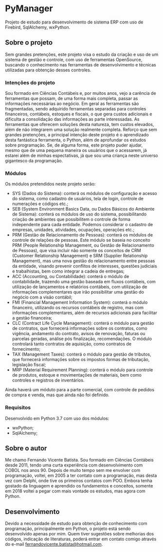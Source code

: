 # PyManager

Projeto de estudo para desenvolvimento de sistema ERP com uso de Firebird, SqlAlchemy, wxPython.

## Sobre o projeto

Sem grandes pretenções, este projeto visa o estudo da criação e uso de um sistema de gestão e controle, com uso de ferramentas OpenSource, buscando o conhecimento nas ferramentas de desenvolvimento e técnicas utilizadas para obtenção desses controles.

### Intenções do projeto

Sou formado em Ciências Contábeis e, por muitos anos, vejo a carência de ferramentas que possam, de uma forma mais completa, passar as informações necessárias ao negócio. Em geral as ferramentas são fragmentadas, sendo adquirido ferramentas separadas para controles financeiros, contábeis, estoques e fiscais, o que gera custos adicionais e dificulta a consolidação das informações as parte interessadas.
As ferramentas que oferecem soluções desta natureza, tem custos elevados, além de não integrarem uma solução realmente completa.
Reforço que sem grandes pretenções, a principal intenção deste projeto é o aprendizado desta fantástica ferramenta, o Python, além de aprofundar os estudos sobre programação.
Se, de alguma forma, este projeto puder ajudar, mesmo que de uma pequena maneira os usuários que o acessarem, já estarei além de minhas espectativas, já que sou uma criança neste universo gigantesco da programação.

### Módulos

Os módulos pretendidos neste projeto serão:

- SYS (Dados do Sistema): conterá os módulos de configuração e acesso do sistema, como cadastro de usuários, tela de login, controle de numerações e códigos etc.;
- SEB (System Environment Basics Data, ou Dados Básicos do Ambiente de Sistema): conterá os módulos de uso do sistema, possibilitando criação de ambientes que possibilitem o controle de forma independente para cada entidade. Podemos considerar o cadastro de empresas, unidades, atividades, ocupações, operações etc.;
- PRM (Gestão de Relacionamento de Pessoas): conterá os módulos de controle de relações de pessoas. Este módulo se baseia no conceito PRM (People Relationship Management, ou Gestão de Relacionamento de Pessoas), que visa incluir não somente os conceitos de CRM (Customer Relationship Management) e SRM (Supplier Relationship Management), mas uma nova gestão do relacionamento entre pessoas da entidade, visando prevenir conflitos de interesses, questões judiciais e trabalhistas, bem como integrar a cadeia de entregas;
- ACC (Accounting, ou Contabilidade): conterá o módulo de contabilidade, trazendo uma gestão baseada em fluxos contábeis, com utilização de lançamentos e relatórios contábeis, com utilização de informações complementares que irão possibilitar uma gestão do negócio com a visão contábil;
- FMI (Financial Management Information System): conterá o módulo financeiro, utilizando os recursos contábeis de registro, mas com informações complementares, além de recursos adicionais para facilitar a gestão financeira;
- CLC (Contract Life Cycle Management): conterá o módulo para gestão de contratos, que fornecerá informações sobre os contratos, como vigência, andamento do contrato, avisos de renovação, faturas ou parcelas geradas, análise pós finalização, recomendações. O módulo controlará tanto contratos de aquisição, como contratos de fornecimento;
- TAX (Management Taxes): conterá o módulo para gestão de tributos, que fornecerá informações sobre os impostos formas de tributação, legislação fiscal;
- MRP (Material Requirement Planning): conterá o módulo para controle de produtos, estoque e movimentações de materiais, bem como controles e registros de inventários.

Ainda haverá um móduto para a parte comercial, com controle de pedidos de compra e venda, mas que ainda não foi definido.

### Requisitos

Desenvolvido em Python 3.7 com uso dos módulos:

- wxPython;
- SqlAlchemy;

## Sobre o autor

Me chamo Fernando Vicente Batista. Sou formado em Ciências Contábeis desde 2011, tendo uma curta experiência com desenvolvimento com COBOL nos anos 90. Depois de muito tempo sem me envolver com programação, voltei, em 2005 a ter contato com a programação, mas desta vez com Delphi, onde tive os primeiros contatos com POO. Embora tenha gostado da linguagem e aprendido os fundamentos e conceitos, somente em 2018 voltei a pegar com mais vontade os estudos, mas agora com Python.

## Desenvolvimento

Devido a necessidade de estudo para obtenção de conhecimento com programação, principalmente em Python, o projeto está sendo desenvolvido apenas por mim.
Quem tiver sugestões sobre melhorias dos códigos, indicação de literaturas, poderá entrar em contato comigo através do e-mail fernandovicente.batista@hotmail.com.
